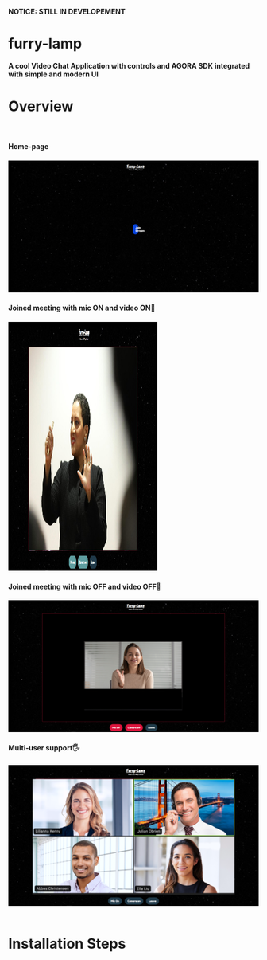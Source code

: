 <B color="red">NOTICE: STILL IN DEVELOPEMENT<B>

# furry-lamp
A cool Video Chat Application with controls and AGORA SDK integrated with simple and modern UI

<h1>Overview</h1>
<br>
<h4>Home-page<h4>
<img src="assets\furrylamp home.PNG">
<br>
<h4>Joined meeting with mic ON and video ON💚<h4>
<img src="assets\miconcamon.png" height="500rem" width="300rem">
<h4>Joined meeting with mic OFF and video OFF🧡<h4>
<img src="assets\miconcamon (1).png">
<h4>Multi-user support🖐<h4>
<img src="assets\Untitled design.png">
<br>
<br>

<h1>Installation Steps</h1>



